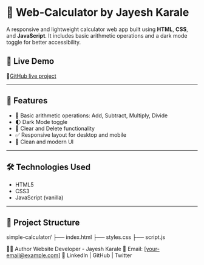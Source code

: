 # 🔢 Web-Calculator by Jayesh Karale

A responsive and lightweight calculator web app built using **HTML**, **CSS**, and **JavaScript**. It includes basic arithmetic operations and a dark mode toggle for better accessibility.

## 📸 Live Demo
🔗[GitHub live project](https://jayeshkarale.github.io/Web-Calculator/)


---

## 🚀 Features

- 🧮 Basic arithmetic operations: Add, Subtract, Multiply, Divide
- 🌓 Dark Mode toggle
- 🧹 Clear and Delete functionality
- ✅ Responsive layout for desktop and mobile
- 🎨 Clean and modern UI

---

## 🛠️ Technologies Used

- HTML5  
- CSS3  
- JavaScript (vanilla)

---

## 📁 Project Structure

simple-calculator/
├── index.html
├── styles.css
├── script.js


🧑‍💻 Author
Website Developer - Jayesh Karale
📧 Email: [your-email@example.com]
🔗 LinkedIn | GitHub | Twitter
